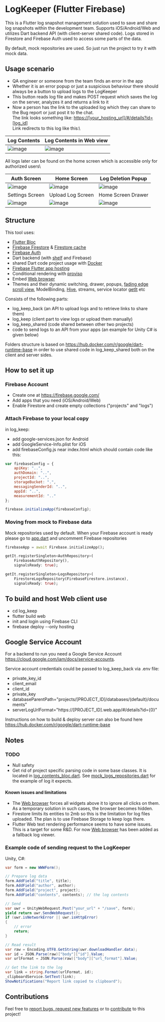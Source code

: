 # LogKeeper (Flutter Firebase)

This is a Flutter log snapshot management solution used to save and share log snapshots within the development team.
Supports iOS/Android/Web and utilizes Dart backend API (with client-server shared code). 
Logs stored in Firestore and Firebase Auth used to access some parts of the data.

By default, mock repositories are used. So just run the project to try it with mock data. 

## Usage scenario

* QA engineer or someone from the team finds an error in the app
* Whether it is an error popup or just a suspicious behaviour there should always be a button to upload logs to the LogKeeper
* This button reads log file and makes POST request which saves the log on the server, analyzes it and returns a link to it
* Now a person has the link to the uploaded log which they can share to the Bug report or just post it to the chat.\
The link looks something like: [https://[your_hosting_url]/#/details?id=[log_id]]()  \
Link redirects to this log like this:\

| Log Contents  | Log Contents in Web view |
| ------------- | ------------- |
| ![image](screenshots/log_screen_dark_3.png) | ![image](screenshots/log_screen_raw_light.png)  |

All logs later can be found on the home screen which is accessible only for authorized users\

| Auth Screen  | Home Screen | Log Deletion Popup |
| ------------- | ------------- | ------------- |
| ![image](screenshots/auth_screen_dark.png) | ![image](screenshots/home_screen_dark_2.png)  | ![image](screenshots/log_deletion_popup_light_2.png)  |
| Settings Screen  | Upload Log Screen  | Home Screen Drawer |
| ![image](screenshots/settings_screen_dark.png) | ![image](screenshots/upload_log_screen_dark.png)  | ![image](screenshots/home_screen_drawer_dark.png) |

 
## Structure

This tool uses:
* [Flutter Bloc](https://pub.dev/packages/flutter_bloc)
* [Firebase Firestore](https://firebase.google.com/docs/firestore) & [Firestore cache](https://pub.dev/packages/firestore_cache)
* [Firebase Auth](https://firebase.google.com/docs/auth)
* Dart backend (with [shelf](https://pub.dev/packages/shelf) and Firebase)
* shared Dart code project usage with [Docker](https://www.docker.com/)
* [Firebase Flutter app hosting](https://firebase.google.com/docs/hosting)
* Conditional rendering with [proviso](https://pub.dev/packages/proviso)
* Embed [Web browser](https://pub.dev/packages/web_browser)
* Themes and their dynamic switching, drawer, popups, [fading edge scroll view](https://pub.dev/packages/fading_edge_scrollview),
 ModelBinding, [Hive](https://pub.dev/packages/hive), streams, service locator [getIt](https://pub.dev/packages/get_it) etc

Consists of the following parts:
- log_keep_back (an API to upload logs and to retrieve links to share them)
- log_keep (client part to view logs or upload them manually)
- log_keep_shared (code shared between other two projects)
- code to send logs to an API from your apps (an example for Unity C# is given below)

Folders structure is based on https://hub.docker.com/r/google/dart-runtime-base
in order to use shared code in log_keep_shared both on the client and server sides.

## How to set it up

### Firebase Account

* Create one at https://firebase.google.com/
* Add apps that you need (iOS/Android/Web)
* Enable Firestore and create empty collections ("projects" and "logs")

### Attach Firebase to your local copy

in log_keep:
* add google-services.json for Android
* add GoogleService-Info.plist for iOS
* add firebaseConfig.js near index.html which should contain code like this:

```javascript
var firebaseConfig = {
    apiKey: "..",
    authDomain: "..",
    projectId: "..",
    storageBucket: ".",
    messagingSenderId: "..",
    appId: "..",
    measurementId: ".."
};

firebase.initializeApp(firebaseConfig);
```

### Moving from mock to Firebase data

Mock repositories used by default. When your Firebase account is ready please go to [app.dart](./log_keep/lib/app/app.dart) and uncomment Firebase repositories

```dart
firebaseApp = await Firebase.initializeApp();

getIt.registerSingleton<AuthRepository>(
    FirebaseAuthRepository(),
    signalsReady: true);

getIt.registerSingleton<LogsRepository>(
    FirestoreLogsRepository(FirebaseFirestore.instance),
    signalsReady: true);
```

## To build and host Web client use
* cd log_keep
* flutter build web 
* init and login using Firebase CLI 
* firebase deploy --only hosting

## Google Service Account

For a backend to run you need a Google Service Account https://cloud.google.com/iam/docs/service-accounts. 

Service account credentials could be passed to log_keep_back via .env file:
* private_key_id
* client_email
* client_id
* private_key
* databaseParentPath="projects/[PROJECT_ID]/databases/(default)/documents"
* serverLogUrlFormat="https://[PROJECT_ID].web.app/#/details?id={0}"	

Instructions on how to build & deploy server can also be found here https://hub.docker.com/r/google/dart-runtime-base

## Notes

### TODO
* Null safety
* Get rid of project specific parsing code in some base classes. 
It is located in [log_contents_bloc.dart](./log_keep/lib/bloc/log_contents/log_contents_bloc.dart). 
See [mock_logs_repositories.dart](./log_keep/lib/repositories/mock/mock_logs_repositories.dart) for the example of log it expects.

#### Known issues and limitations
* The [Web browser](https://pub.dev/packages/web_browser) forces all widgets above it to ignore all clicks on them.
As a temporary solution in such cases, the browser becomes hidden.
* Firestore limits its entities to 2mb so this is the limitation for log files uploaded. 
The plan is to use Firebase Storage to keep logs there.
* Flutter Web text rendering performance seems to have some issues. This is a target for some R&D. For now [Web browser](https://pub.dev/packages/web_browser) has been added as a fallback log viewer. 

### Example code of sending request to the LogKeeper

Unity, C#:

```csharp
var form = new WWWForm();

// Prepare log data
form.AddField("title", title);
form.AddField("author", author);
form.AddField("project", project);
form.AddField("contents", contents); // the log contents

// Send
var uwr = UnityWebRequest.Post("your_url" + "/save", form);
yield return uwr.SendWebRequest();
if (uwr.isNetworkError || uwr.isHttpError)
{
    // error
    return;
}

// Read result
var raw = Encoding.UTF8.GetString(uwr.downloadHandler.data);
var id = JSON.Parse(raw)["body"]["id"].Value;
var urlFormat = JSON.Parse(raw)["body"]["url_format"].Value;

// Get the link to the log
var link = string.Format(urlFormat, id);
_clipboardService.SetText(link);
ShowNotifications("Report link copied to clipboard");
```

## Contributions

Feel free to [report bugs, request new features](https://github.com/AlexeyPerov/LogKeeper-Flutter-Firebase/issues) 
or to [contribute](https://github.com/AlexeyPerov/LogKeeper-Flutter-Firebase/pulls) to this project! 